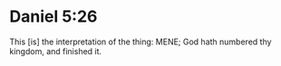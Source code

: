 # Daniel 5:26

This [is] the interpretation of the thing: MENE; God hath numbered thy kingdom, and finished it.